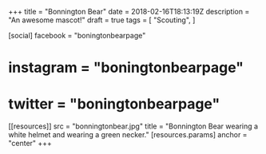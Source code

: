 +++
title = "Bonnington Bear"
date = 2018-02-16T18:13:19Z
description = "An awesome mascot!"
draft = true
tags = [
  "Scouting",
]

[social]
facebook = "boningtonbearpage"
# instagram = "boningtonbearpage"
# twitter = "boningtonbearpage"

[[resources]]
src = "bonningtonbear.jpg"
title = "Bonnington Bear wearing a white helmet and wearing a green necker."
[resources.params]
anchor = "center"
+++
